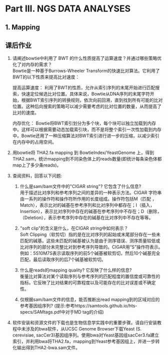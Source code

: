 # Part III. NGS DATA ANALYSES
## 1. Mapping
## 课后作业

1. 请阐述bowtie中利用了 BWT 的什么性质提高了运算速度？并通过哪些策略优化了对内存的需求？<br>
    Bowtie是一种基于Burrows-Wheeler Transform的快速比对算法。它利用了BWT的以下性质来提高比对速度：

    提高运算速度：
    利用了BWT的性质，允许从索引序列的末尾开始进行匹配搜索，快速定位候选比对位置。具体来说，Bowtie从DNA序列的末尾字符开始，根据BWT索引序列的转换规则，依次向前回溯，直到找到所有可能的比对位置。这种后向搜索的策略可以减少需要考虑的比对位置的数量，从而提高了比对的速度。

    内存优化：
    Bowtie将BWT索引划分为多个块，每个块可以独立加载到内存中。这样可以根据需要动态加载索引块，而不是将整个索引一次性加载到内存中。Bowtie还用了一种压缩算法对BWT索引进行进一步的压缩，以减少索引在内存中的占用空间。


2. 用bowtie将 THA2.fa mapping 到 BowtieIndex/YeastGenome 上，得到 THA2.sam，统计mapping到不同染色体上的reads数量(即统计每条染色体都map上了多少条reads)。

2. 查阅资料，回答以下问题:
    1. 什么是sam/bam文件中的"CIGAR string"? 它包含了什么信息?<br>
    用于描述比对序列和参考序列之间的差异的一种表示方法。CIGAR 字符串由一系列的操作符和操作符所作用的长度组成。操作符包括M（匹配 ，Match），表示比对的碱基在参考序列和比对序列中都存在；I（插入，Insertion），表示比对序列中存在的碱基在参考序列中不存在；D（删除，（Deletion），表示参考序列中存在的碱基在比对序列中不存在等等。
    2. "soft clip"的含义是什么，在CIGAR string中如何表示？<br>
    Soft Clipping（软剪切）指的是在比对序列的起始或末尾部分存在一些未匹配的碱基。这些未匹配的碱基被认为是由于测序错误、测序质量较低或比对序列的部分未完整比对到参考序列导致的。CIGAR用“S”操作符表示。例如：5S10M7S表示读取序列的前5个碱基被软剪切，然后10个碱基完全匹配，最后读取序列的后7个碱基被软剪切。
    3. 什么是reads的mapping quality? 它反映了什么样的信息?<br>
    衡量比对算法对某个读取序列与参考序列的匹配程度的置信度或可靠性的指标。它反映了比对结果的可靠程度以及可能存在的比对误差或不确定性。

    4. 仅根据sam/bam文件的信息，能否推断出read mapping到的区域对应的参考基因组序列? (提示:参考https://samtools.github.io/hts-specs/SAMtags.pdf中对于MD tag的介绍)

4. 软件安装和资源文件的下载也是生物信息学实践中的重要步骤。请自行安装教程中未涉及的bwa软件，从UCSC Genome Browser下载Yeast (S. cerevisiae, sacCer3)基因组序列。使用bwa对Yeast基因组sacCer3.fa建立索引，并利用bwa将THA2.fa，mapping到Yeast参考基因组上，并进一步转化输出得到THA2-bwa.sam文件。